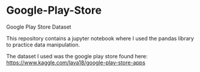 # Google-Play-Store
Google Play Store Dataset

This repository contains a jupyter notebook where I used the pandas library to practice data manipulation.

The dataset I used was the google play store found here:
  https://www.kaggle.com/lava18/google-play-store-apps
  
